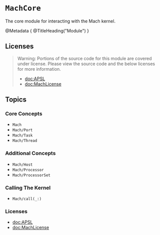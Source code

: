 # ``MachCore``

The core module for interacting with the Mach kernel.

@Metadata {
    @TitleHeading("Module")
}

## Licenses

> Warning: Portions of the source code for this module are covered under license. Please view the source code and the below licenses for more information.
>
> - <doc:APSL>
> - <doc:MachLicense>

## Topics

### Core Concepts

- ``Mach``
- ``Mach/Port``
- ``Mach/Task``
- ``Mach/Thread``


### Additional Concepts
- ``Mach/Host``
- ``Mach/Processor``
- ``Mach/ProcessorSet``

### Calling The Kernel

- ``Mach/call(_:)``

### Licenses

- <doc:APSL>
- <doc:MachLicense>